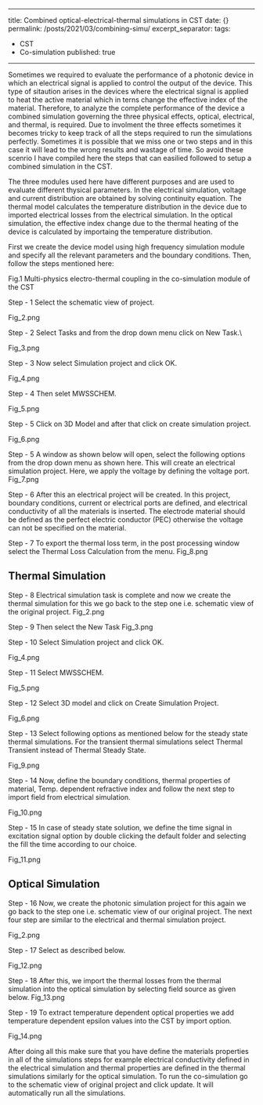 
---
title: Combined optical-electrical-thermal simulations in CST
date: {}
permalink: /posts/2021/03/combining-simu/
excerpt_separator: <!--more-->
tags:
  - CST
  - Co-simulation 
published: true
---
Sometimes we required to evaluate the performance of a photonic device in which an electrical signal is applied to control the output of the device. This type of sitaution arises in the devices where the electrical signal is applied to heat the active material which in terns change the effective index of the material. Therefore, to analyze the complete performance of the device a combined simulation governing the three physical effects, optical, electrical, and thermal, is required. Due to involment the three  effects sometimes it becomes tricky to keep track of all the steps required to run the simulations perfectly. Sometimes it is possible that we miss one or two steps and in this case it will lead to the wrong results and wastage of time. So avoid these scenrio I have compiled here the steps that can easilied followed to setup a combined simulation in the CST. 

The three modules used here have different purposes and are used to evaluate different thysical parameters. In the electrical simulation, voltage and current distribution are obtained by solving continuity equation. The thermal model calculates the temperature distribution in the device due to imported electrical losses from the electrical simulation. In the optical simulation, the effective index change due to the thermal heating of the device is calculated by importaing the temperature distribution.

First we create the device model using high frequency simulation module and specify all the relevant parameters and the boundary conditions. Then, follow the steps mentioned here:

Fig.1 
Multi-physics electro-thermal coupling in the co-simulation module of the CST

Step - 1 Select the schematic view of project.

Fig_2.png

Step - 2  Select Tasks and from the drop down menu click on New Task.\\

Fig_3.png 

Step - 3 Now select Simulation project and click OK.

Fig_4.png

Step - 4  Then selet MWSSCHEM.

Fig_5.png

Step - 5 Click on 3D Model and after that click on create simulation project.

   Fig_6.png

Step - 5 A window as shown below will open, select the following options from the drop down menu as shown here. This will create an electrical simulation project. Here, we apply the voltage by defining the voltage port.
Fig_7.png

Step - 6 After this an electrical project will be created. In this project, boundary conditions, current or electrical ports are defined, and electrical conductivity of all the materials is inserted. The electrode material should be defined as the perfect electric conductor (PEC) otherwise the voltage can not be specified on the material.

Step - 7 To export the thermal loss term, in the post processing window select the Thermal Loss Calculation from the menu.
Fig_8.png

## Thermal Simulation
Step - 8 Electrical simulation task is complete and now we create the thermal simulation for this we go back to the step one i.e. schematic view of the original project.
Fig_2.png

Step - 9 Then select the New Task 
Fig_3.png

Step - 10 Select Simulation project and click OK.

Fig_4.png

Step - 11 Select MWSSCHEM.

Fig_5.png

Step - 12 Select 3D model and click on Create Simulation Project.

Fig_6.png

Step - 13 Select following  options as mentioned below for the steady state thermal simulations. For the transient thermal simulations select Thermal Transient instead of Thermal Steady State.

Fig_9.png

Step - 14 Now, define the boundary conditions, thermal properties of material, Temp. dependent refractive index and follow the next step to import field from electrical simulation.

Fig_10.png

Step - 15 In case of steady state solution, we define the time signal in excitation signal option by double clicking the default folder and selecting the fill the time according to our choice.

Fig_11.png


## Optical Simulation
Step - 16  Now, we create the photonic simulation project for this again we go back to the step one i.e. schematic view of our original project. The next four step are similar to the electrical and thermal simulation project.

Fig_2.png

Step - 17 Select as described below. 

Fig_12.png

Step - 18 After this, we import the thermal losses from the thermal simulation into the optical simulation by selecting field source as given below.
Fig_13.png

Step - 19 To extract temperature dependent optical properties we add temperature dependent epsilon values into the CST by import option.

Fig_14.png

After doing all this make sure that you have define the materials properties in all of the simulations steps for example electrical conductivity defined in the electrical simulation and thermal properties are defined in the thermal simulations similarly for the optical simulation. To run the co-simulation go to the schematic view of original project and click update. It will automatically run all the simulations.
